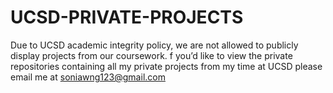 # UCSD-PRIVATE-PROJECTS
Due to UCSD academic integrity policy, we are not allowed to publicly display projects from our coursework. f you’d like to view the private repositories containing all my private projects from my time at UCSD please email me at soniawng123@gmail.com
